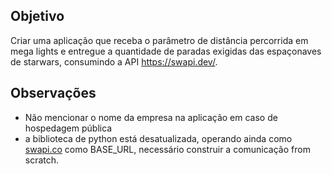 ## Objetivo

Criar uma aplicação que receba o parâmetro de distância percorrida em mega lights e entregue a quantidade de paradas exigidas das espaçonaves de starwars, consumindo a API https://swapi.dev/.

## Observações
- Não mencionar o nome da empresa na aplicação em caso de hospedagem pública
- a biblioteca de python está desatualizada, operando ainda como [swapi.co](https://www.swapi.tech/about#what-happened) como BASE_URL, necessário construir a comunicação from scratch.
